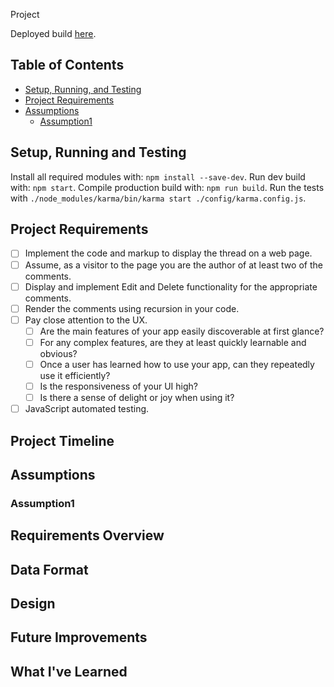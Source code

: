 Project

Deployed build [here](http://www.chrisaikman.com).

## Table of Contents

- [Setup, Running, and Testing](#setup-running-and-testing)
- [Project Requirements](#project-requirements)
- [Assumptions](#assumptions)
  - [Assumption1](#assumption1)

## Setup, Running and Testing
Install all required modules with: `npm install --save-dev`.
Run dev build with: `npm start`.
Compile production build with: `npm run build`.
Run the tests with `./node_modules/karma/bin/karma start ./config/karma.config.js`.

## Project Requirements
- [ ] Implement the code and markup to display the thread on a web page.
- [ ] Assume, as a visitor to the page you are the author of at least two of the comments.
- [ ] Display and implement Edit and Delete functionality for the appropriate comments.
- [ ] Render the comments using recursion in your code.
- [ ] Pay close attention to the UX.
  - [ ] Are the main features of your app easily discoverable at first glance?
  - [ ] For any complex features, are they at least quickly learnable and obvious?
  - [ ] Once a user has learned how to use your app, can they repeatedly use it efficiently?
  - [ ] Is the responsiveness of your UI high?
  - [ ] Is there a sense of delight or joy when using it?
- [ ] JavaScript automated testing.

## Project Timeline

## Assumptions
### Assumption1

## Requirements Overview

## Data Format

## Design

## Future Improvements

## What I've Learned
